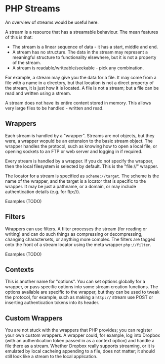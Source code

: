 PHP Streams
===========

An overview of streams would be useful here.

A stream is a resource that has a streamable behaviour. The mean features of this is that:

* The stream is a linear sequence of data - it has a start, middle and end.
* A stream has no structure. The data in the stream may represent a meaningful structure to functionality elsewhere, but it is not a property of the stream.
* A stream is readable/writeable/seekable - pick any combination.

For example, a stream may give you the data for a file. It may come from a file with a name in a directory, but that location is not a direct property of the stream, it is just how it is located. A file is not a stream; but a file can be read and written using a stream.

A stream does not have its entire content stored in memory. This allows very large files to be handled - written and read.

Wrappers
--------

Each stream is handled by a "wrapper". Streams are not objects, but they were, a wrapper wopuld be an extension to the basic stream object. The wrapper handles the protocol, such as knowing how to open a local file, or opening sockets to an FTP or web server and logging in if required.

Every stream is handled by a wrapper. If you do not specify the wrapper, then the local filesystem is selected by default. This is the "file://" wrapper.

The locator for a stream is specified as `scheme://target`. The scheme is the name of the wrapper, and the target is a locator that is specific to the wrapper. It may be just a pathname, or a domain, or may include authentication details (e.g. for ftp://).

Examples (TODO)

Filters
-------

Wrappers can use filters. A filter processes the stream (for reading or writing) and can do such things as compressing or decompressing, changing charactersets, or anything more complex. The filters are tagged onto the front of a stream locator using the meta wrapper `php://filter`.

Examples (TODO)

Contexts
--------

This is another name for "options". You can set options globally for a wrapper, or pass specific options into some stream creation functions. The options available are specific to the wrapper, but they can be used to tweak the protocol, for example, such as making a `http://` stream use POST or inserting authentication tokens into its header.

Custom Wrappers
---------------

You are not stuck with the wrappers that PHP provides; you can register your own custom wrappers. A wrapper could, for example, log into Dropbox (with an authentication token passed in as a context option) and handle a file there as a stream. Whether Dropbox really supports streaming, or it is emulated by local cacheing appending to a file, does not matter; it should still look like a stream to the local application.
